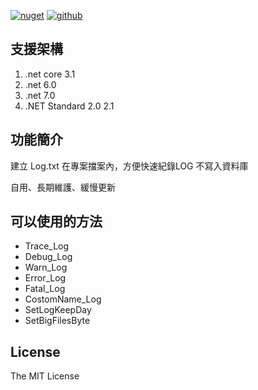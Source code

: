 [![nuget](https://img.shields.io/badge/nuget-ozakboy.NLOG-blue)](https://www.nuget.org/packages/Ozakboy.NLOG/) [![github](https://img.shields.io/badge/github-ozakboy.NLOG-blue)](https://github.com/ozakboy/ozakboy.NLOG/)

## 支援架構

1. .net core 3.1
2. .net 6.0
3. .net 7.0
4. .NET Standard 2.0 2.1

## 功能簡介

建立 Log.txt 在專案擋案內，方便快速紀錄LOG 不寫入資料庫

自用、長期維護、緩慢更新

## 可以使用的方法

* Trace_Log    
* Debug_Log
* Warn_Log
* Error_Log
* Fatal_Log
* CostomName_Log
* SetLogKeepDay
* SetBigFilesByte


## License

The MIT License